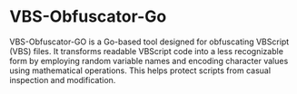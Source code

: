 # VBS-Obfuscator-Go
VBS-Obfuscator-GO is a Go-based tool designed for obfuscating VBScript (VBS) files. It transforms readable VBScript code into a less recognizable form by employing random variable names and encoding character values using mathematical operations. This helps protect scripts from casual inspection and modification.
